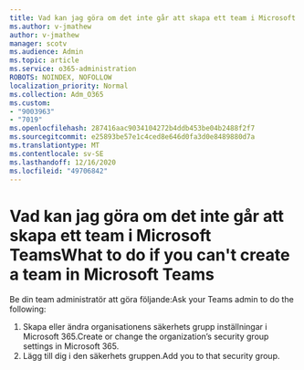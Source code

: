 ```yaml
---
title: Vad kan jag göra om det inte går att skapa ett team i Microsoft Teams
ms.author: v-jmathew
author: v-jmathew
manager: scotv
ms.audience: Admin
ms.topic: article
ms.service: o365-administration
ROBOTS: NOINDEX, NOFOLLOW
localization_priority: Normal
ms.collection: Adm_O365
ms.custom:
- "9003963"
- "7019"
ms.openlocfilehash: 287416aac9034104272b4ddb453be04b2488f2f7
ms.sourcegitcommit: e25893be57e1c4ced8e646d0fa3d0e8489880d7a
ms.translationtype: MT
ms.contentlocale: sv-SE
ms.lasthandoff: 12/16/2020
ms.locfileid: "49706842"
---
```

# <a name="what-to-do-if-you-cant-create-a-team-in-microsoft-teams"></a><span data-ttu-id="23ff4-102">Vad kan jag göra om det inte går att skapa ett team i Microsoft Teams</span><span class="sxs-lookup"><span data-stu-id="23ff4-102">What to do if you can't create a team in Microsoft Teams</span></span>

<span data-ttu-id="23ff4-103">Be din team administratör att göra följande:</span><span class="sxs-lookup"><span data-stu-id="23ff4-103">Ask your Teams admin to do the following:</span></span>

1. <span data-ttu-id="23ff4-104">Skapa eller ändra organisationens säkerhets grupp inställningar i Microsoft 365.</span><span class="sxs-lookup"><span data-stu-id="23ff4-104">Create or change the organization’s security group settings in Microsoft 365.</span></span>
2. <span data-ttu-id="23ff4-105">Lägg till dig i den säkerhets gruppen.</span><span class="sxs-lookup"><span data-stu-id="23ff4-105">Add you to that security group.</span></span>
